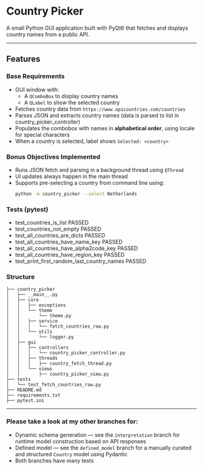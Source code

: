 # Country Picker

A small Python GUI application built with PyQt6 that fetches and displays country names from a public API.  

---

## Features

### Base Requirements
- GUI window with:
  - A `QComboBox` to display country names
  - A `QLabel` to show the selected country
- Fetches country data from `https://www.apicountries.com/countries`
- Parses JSON and extracts country names (data is parsed to list in country_picker_controller)
- Populates the combobox with names in **alphabetical order**, using locale for special characters
- When a country is selected, label shows `Selected: <country>`

### Bonus Objectives Implemented
- Runs JSON fetch and parsing in a background thread using `QThread`
- UI updates always happen in the main thread
- Supports pre-selecting a country from command line using:
  ```bash
  python -m country_picker --select Netherlands

### Tests (pytest)
- test_countries_is_list PASSED
- test_countries_not_empty PASSED
- test_all_countries_are_dicts PASSED
- test_all_countries_have_name_key PASSED
- test_all_countries_have_alpha2code_key PASSED
- test_all_countries_have_region_key PASSED
- test_print_first_random_last_country_names PASSED

### Structure
```text
├── country_picker
│   ├── __main__.py
│   ├── core
│   │   ├── exceptions
│   │   └── theme
│   │       └── theme.py
│   │   ├── service
│   │   │   └── fetch_countries_raw.py
│   │   └── utils
│   │       └── logger.py
│   ├── gui
│   │   ├── controllers
│   │   │   └── country_picker_controller.py
│   │   ├── threads
│   │   │   ├── country_fetch_thread.py
│   │   └── views
│   │       ├── country_picker_view.py
├── tests
│   └── test_fetch_countries_raw.py
├── README.md
├── requirements.txt
├── pytest.ini
```
---

### Please take a look at my other branches for:
- Dynamic schema generation — see the `interpretation` branch for runtime model construction based on API responses
- Defined model — see the `defined_model` branch for a manually curated and structured `Country` model using Pydantic
- Both branches have many tests
